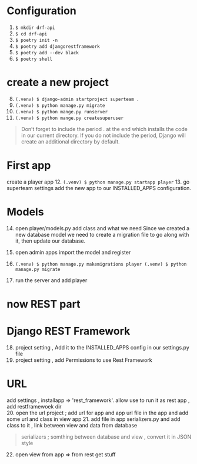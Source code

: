 # Configuration
1. `$ mkdir drf-api`
2. `$ cd drf-api`
3. `$ poetry init -n`
4. `$ poetry add djangorestframework`
5. `$ poetry add --dev black`
6. `$ poetry shell`

# create a new project
8. `(.venv) $ django-admin startproject superteam .`
9. `(.venv) $ python manage.py migrate`
10. `(.venv) $ python mange.py runserver`
11. `(.venv) $ python mange.py createsuperuser`

> Don’t forget to include the period . at the end which installs the code in our current directory. If you do not include the period, Django will create an additional directory by default.
 
# First app
create a player app
12. `(.venv) $ python manage.py startapp player`
13. go superteam settings add the new app to our INSTALLED_APPS configuration.
# Models
14. open player/models.py add class and what we need 
Since we created a new database model we need to create a migration file to go along with it, then update our database.
15. open admin apps import the model and register

16. `(.venv) $ python manage.py makemigrations player
(.venv) $ python manage.py migrate`
17. run the server and add player 

# now REST part 

# Django REST Framework
18. project setting , Add it to the INSTALLED_APPS config in our settings.py file
19. project setting , add Permissions to use Rest Framework
# URL
add settings , installapp => 'rest_framework'. allow use to run it as rest app , add restframewoek dir  
20. open the url project ; add url for app and app url file in the app and add some url and class in view app
21. add file in app serializers.py and add class to it , link between view and data from database
> serializers ; somthing between database and view , convert it in JSON style
22. open view from app => from rest get stuff